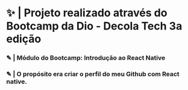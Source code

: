 # ✨ | Projeto realizado através do Bootcamp da Dio - Decola Tech 3a edição
###  ✎ | Módulo do Bootcamp: Introdução ao React Native 
### ✎ | O propósito era criar o perfil do meu Github com React native.
